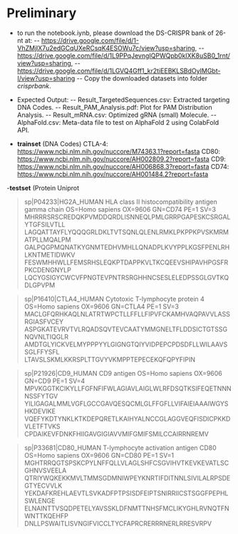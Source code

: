 # Preliminary

- to run the notebook.iynb, please download the DS-CRISPR bank of 26-nt at: 
-- https://drive.google.com/file/d/1-VhZMjlX7u2edGCqUXeRCsqK4ESOWu7c/view?usp=sharing, 
-- https://drive.google.com/file/d/1L9PPqJevngIQPWQpb0kIXK8uSB0_1rnt/view?usp=sharing, 
-- https://drive.google.com/file/d/1LGVQ4Gff1_kr2tiEEBKLSBdOyIMGbt-I/view?usp=sharing
-- Copy the downloaded datasets into folder _crisprbank_.

- Expected Output:
-- Result_TargetedSequences.csv: Extracted targeting DNA Codes.
-- Result_PAM_Analysis.pdf: Plot for PAM Distribution Analysis.
-- Result_mRNA.csv: Optimized gRNA (small) Molecule.
-- AlphaFold.csv: Meta-data file to test on AlphaFold 2 using ColabFold API.

- **trainset** (DNA Codes)
CTLA-4:     https://www.ncbi.nlm.nih.gov/nuccore/M74363.1?report=fasta
CD80:       https://www.ncbi.nlm.nih.gov/nuccore/AH002809.2?report=fasta
CD9:        https://www.ncbi.nlm.nih.gov/nuccore/AH006868.3?report=fasta
CD74:       https://www.ncbi.nlm.nih.gov/nuccore/AH001484.2?report=fasta

-**testset** (Protein
Uniprot
>sp|P04233|HG2A_HUMAN HLA class II histocompatibility antigen gamma chain OS=Homo sapiens OX=9606 GN=CD74 PE=1 SV=3
MHRRRSRSCREDQKPVMDDQRDLISNNEQLPMLGRRPGAPESKCSRGALYTGFSILVTLL
LAGQATTAYFLYQQQGRLDKLTVTSQNLQLENLRMKLPKPPKPVSKMRMATPLLMQALPM
GALPQGPMQNATKYGNMTEDHVMHLLQNADPLKVYPPLKGSFPENLRHLKNTMETIDWKV
FESWMHHWLLFEMSRHSLEQKPTDAPPKVLTKCQEEVSHIPAVHPGSFRPKCDENGNYLP
LQCYGSIGYCWCVFPNGTEVPNTRSRGHHNCSESLELEDPSSGLGVTKQDLGPVPM

>sp|P16410|CTLA4_HUMAN Cytotoxic T-lymphocyte protein 4 OS=Homo sapiens OX=9606 GN=CTLA4 PE=1 SV=3
MACLGFQRHKAQLNLATRTWPCTLLFFLLFIPVFCKAMHVAQPAVVLASSRGIASFVCEY
ASPGKATEVRVTVLRQADSQVTEVCAATYMMGNELTFLDDSICTGTSSGNQVNLTIQGLR
AMDTGLYICKVELMYPPPYYLGIGNGTQIYVIDPEPCPDSDFLLWILAAVSSGLFFYSFL
LTAVSLSKMLKKRSPLTTGVYVKMPPTEPECEKQFQPYFIPIN


>sp|P21926|CD9_HUMAN CD9 antigen OS=Homo sapiens OX=9606 GN=CD9 PE=1 SV=4
MPVKGGTKCIKYLLFGFNFIFWLAGIAVLAIGLWLRFDSQTKSIFEQETNNNNSSFYTGV
YILIGAGALMMLVGFLGCCGAVQESQCMLGLFFGFLLVIFAIEIAAAIWGYSHKDEVIKE
VQEFYKDTYNKLKTKDEPQRETLKAIHYALNCCGLAGGVEQFISDICPKKDVLETFTVKS
CPDAIKEVFDNKFHIIGAVGIGIAVVMIFGMIFSMILCCAIRRNREMV

>sp|P33681|CD80_HUMAN T-lymphocyte activation antigen CD80 OS=Homo sapiens OX=9606 GN=CD80 PE=1 SV=1
MGHTRRQGTSPSKCPYLNFFQLLVLAGLSHFCSGVIHVTKEVKEVATLSCGHNVSVEELA
QTRIYWQKEKKMVLTMMSGDMNIWPEYKNRTIFDITNNLSIVILALRPSDEGTYECVVLK
YEKDAFKREHLAEVTLSVKADFPTPSISDFEIPTSNIRRIICSTSGGFPEPHLSWLENGE
ELNAINTTVSQDPETELYAVSSKLDFNMTTNHSFMCLIKYGHLRVNQTFNWNTTKQEHFP
DNLLPSWAITLISVNGIFVICCLTYCFAPRCRERRRNERLRRESVRPV

